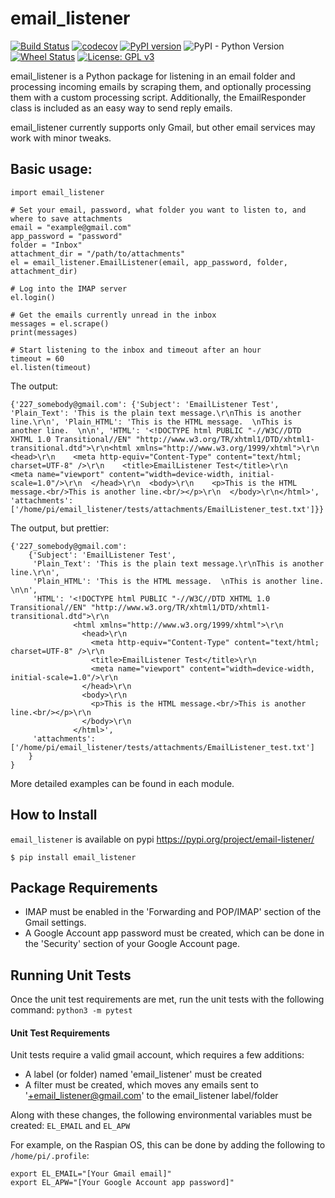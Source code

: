 # email_listener

[![Build Status](https://travis-ci.com/njdreikosen/email_listener.svg?branch=master)](https://travis-ci.com/njdreikosen/email_listener)
[![codecov](https://codecov.io/gh/njdreikosen/email_listener/branch/master/graph/badge.svg)](https://codecov.io/gh/njdreikosen/email_listener)
[![PyPI version](https://badge.fury.io/py/email-listener.svg)](https://badge.fury.io/py/email-listener)
![PyPI - Python Version](https://img.shields.io/pypi/pyversions/email-listener)
[![Wheel Status](https://pypip.in/wheel/email-listener/badge.svg)](https://pypi.python.org/pypi/email-listener/)
[![License: GPL v3](https://img.shields.io/badge/License-GPLv3-blue.svg)](https://www.gnu.org/licenses/gpl-3.0)

email_listener is a Python package for listening in an email folder and processing incoming emails by scraping them, and optionally processing them with a custom processing script. Additionally, the EmailResponder class is included as an easy way to send reply emails.

email_listener currently supports only Gmail, but other email services may work with minor tweaks.


## Basic usage:

```
import email_listener

# Set your email, password, what folder you want to listen to, and where to save attachments
email = "example@gmail.com"
app_password = "password"
folder = "Inbox"
attachment_dir = "/path/to/attachments"
el = email_listener.EmailListener(email, app_password, folder, attachment_dir)

# Log into the IMAP server
el.login()

# Get the emails currently unread in the inbox
messages = el.scrape()
print(messages)

# Start listening to the inbox and timeout after an hour
timeout = 60
el.listen(timeout)
```

The output:
```
{'227_somebody@gmail.com': {'Subject': 'EmailListener Test', 'Plain_Text': 'This is the plain text message.\r\nThis is another line.\r\n', 'Plain_HTML': 'This is the HTML message.  \nThis is another line.  \n\n', 'HTML': '<!DOCTYPE html PUBLIC "-//W3C//DTD XHTML 1.0 Transitional//EN" "http://www.w3.org/TR/xhtml1/DTD/xhtml1-transitional.dtd">\r\n<html xmlns="http://www.w3.org/1999/xhtml">\r\n  <head>\r\n    <meta http-equiv="Content-Type" content="text/html; charset=UTF-8" />\r\n    <title>EmailListener Test</title>\r\n    <meta name="viewport" content="width=device-width, initial-scale=1.0"/>\r\n  </head>\r\n  <body>\r\n    <p>This is the HTML message.<br/>This is another line.<br/></p>\r\n  </body>\r\n</html>', 'attachments': ['/home/pi/email_listener/tests/attachments/EmailListener_test.txt']}}
```

The output, but prettier:
```
{'227_somebody@gmail.com':
    {'Subject': 'EmailListener Test',
     'Plain_Text': 'This is the plain text message.\r\nThis is another line.\r\n',
     'Plain_HTML': 'This is the HTML message.  \nThis is another line.  \n\n',
     'HTML': '<!DOCTYPE html PUBLIC "-//W3C//DTD XHTML 1.0 Transitional//EN" "http://www.w3.org/TR/xhtml1/DTD/xhtml1-transitional.dtd">\r\n
              <html xmlns="http://www.w3.org/1999/xhtml">\r\n
                <head>\r\n
                  <meta http-equiv="Content-Type" content="text/html; charset=UTF-8" />\r\n
                  <title>EmailListener Test</title>\r\n
                  <meta name="viewport" content="width=device-width, initial-scale=1.0"/>\r\n
                </head>\r\n
                <body>\r\n
                  <p>This is the HTML message.<br/>This is another line.<br/></p>\r\n
                </body>\r\n
              </html>',
     'attachments': ['/home/pi/email_listener/tests/attachments/EmailListener_test.txt']
    }
}
```

More detailed examples can be found in each module.


## How to Install

`email_listener` is available on pypi
https://pypi.org/project/email-listener/

```
$ pip install email_listener
```


## Package Requirements
- IMAP must be enabled in the 'Forwarding and POP/IMAP' section of the Gmail settings.
- A Google Account app password must be created, which can be done in the 'Security' section of your Google Account page.


## Running Unit Tests

Once the unit test requirements are met, run the unit tests with the following command:
`python3 -m pytest`

#### Unit Test Requirements
Unit tests require a valid gmail account, which requires a few additions:
- A label (or folder) named 'email_listener' must be created
- A filter must be created, which moves any emails sent to '<Your email>+email_listener@gmail.com' to the email_listener label/folder

Along with these changes, the following environmental variables must be created:
`EL_EMAIL` and `EL_APW`

For example, on the Raspian OS, this can be done by adding the following to `/home/pi/.profile`:
```
export EL_EMAIL="[Your Gmail email]"
export EL_APW="[Your Google Account app password]"
```

